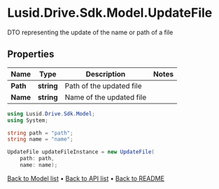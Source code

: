 # Lusid.Drive.Sdk.Model.UpdateFile
DTO representing the update of the name or path of a file

## Properties

Name | Type | Description | Notes
------------ | ------------- | ------------- | -------------
**Path** | **string** | Path of the updated file | 
**Name** | **string** | Name of the updated file | 

```csharp
using Lusid.Drive.Sdk.Model;
using System;

string path = "path";
string name = "name";

UpdateFile updateFileInstance = new UpdateFile(
    path: path,
    name: name);
```

[Back to Model list](../README.md#documentation-for-models) &#8226; [Back to API list](../README.md#documentation-for-api-endpoints) &#8226; [Back to README](../README.md)
